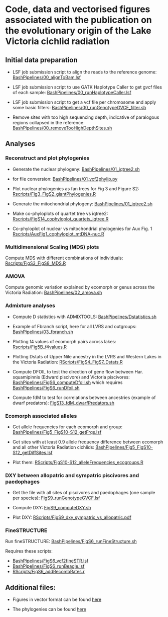 # Code, data and vectorised figures associated with the publication on the evolutionary origin of the Lake Victoria cichlid radiation


## Initial data preparation
* LSF job submission script to align the reads to the reference genome:
[BashPipelines/00_alignToBam.lsf](https://github.com/joanam/VictoriaRegionSuperflock/blob/main/BashPipelines/00_alignToBam.lsf)

* LSF job submission script to use GATK Haplotype Caller to get gvcf files of each sample:
[BashPipelines/00_runHaplotypeCaller.lsf](https://github.com/joanam/VictoriaRegionSuperflock/blob/main/BashPipelines/00_runHaplotypeCaller.lsf)

* LSF job submission script to get a vcf file per chromosome and apply some basic filters:
[BashPipelines/00_runGenotypeGVCF_filter.sh](https://github.com/joanam/VictoriaRegionSuperflock/blob/main/BashPipelines/00_runGenotypeGVCF_filter.sh)

* Remove sites with too high sequencing depth, indicative of paralogous regions collapsed in the reference:
[BashPipelines/00_removeTooHighDepthSites.sh](https://github.com/joanam/VictoriaRegionSuperflock/blob/main/BashPipelines/00_removeTooHighDepthSites.sh)


## Analyses

### Reconstruct and plot phylogenies

* Generate the nuclear phylogeny:
[BashPipelines/01_iqtree2.sh](https://github.com/joanam/VictoriaRegionSuperflock/blob/main/BashPipelines/01_iqtree2.sh)

* for file conversion:
[BashPipelines/01_vcf2phylip.py](https://github.com/joanam/VictoriaRegionSuperflock/blob/main/BashPipelines/01_vcf2phylip.py)


* Plot nuclear phylogenies as fan trees for Fig 3 and Figure S2:
[Rscripts/Fig3_FigS2_giantPhylogenies.R](https://github.com/joanam/VictoriaRegionSuperflock/blob/main/Rscripts/Fig3_FigS2_giantPhylogenies.R)


* Generate the mitochondrial phylogeny:
[BashPipelines/01_iqtree2.sh](https://github.com/joanam/VictoriaRegionSuperflock/blob/main/BashPipelines/01_iqtree2.sh)


* Make co-phyloplots of quartet tree vs iqtree2:
[Rscripts/FigS14_cophyloplot_quartets_iqtree.R](https://github.com/joanam/VictoriaRegionSuperflock/blob/main/Rscripts/FigS14_cophyloplot_quartets_iqtree.R)


* Co-phyloplot of nuclear vs mitochondrial phylogenies for Aux Fig. 1
[Rscripts/AuxFig1_cophyloplot_mtDNA-nuc.R](https://github.com/joanam/VictoriaRegionSuperflock/blob/main/Rscripts/AuxFig1_cophyloplot_mtDNA-nuc.R)


### Multidimensional Scaling (MDS) plots
Compute MDS with different combinations of individuals: [Rscripts/FigS3_FigS8_MDS.R](https://github.com/joanam/VictoriaRegionSuperflock/blob/main/Rscripts/FigS3_FigS8_MDS.R)



### AMOVA
Compute genomic variation explained by ecomorph or genus across the Victoria Radiation:
[BashPipelines/02_amova.sh](https://github.com/joanam/VictoriaRegionSuperflock/blob/main/BashPipelines/02_amova.sh)



### Admixture analyses
* Compute D statistics with ADMIXTOOLS: [BashPipelines/Dstatistics.sh](https://github.com/joanam/VictoriaRegionSuperflock/blob/main/BashPipelines/Dstatistics.sh)

* Example of Fbranch script, here for all LVRS and outgroups:
[BashPipelines/03_fbranch.sh](https://github.com/joanam/VictoriaRegionSuperflock/blob/main/BashPipelines/03_fbranch.sh)

* Plotting f4 values of ecomorph pairs across lakes:
[Rscripts/Fig5B_f4values.R](https://github.com/joanam/VictoriaRegionSuperflock/blob/main/Rscripts/Fig5B_f4values.R)

* Plotting Dstats of Upper Nile ancestry in the LVRS and Western Lakes in the Victoria Radiation:
[RScripts/FigS4_FigS7_Dstats.R](https://github.com/joanam/VictoriaRegionSuperflock/blob/main/Rscripts/FigS4_FigS7_Dstats.R)

* Compute DFOIL to test the direction of gene flow between Har. squamipinnis (Edward piscivore) and Victoria piscivores:
[BashPipelines/FigS6_computeDfoil.sh](https://github.com/joanam/VictoriaRegionSuperflock/blob/main/BashPipelines/FigS6_computeDfoil.sh)
which requires
[BashPipelines/FigS6_runDfoil.sh](https://github.com/joanam/VictoriaRegionSuperflock/blob/main/BashPipelines/FigS6_runDfoil.sh)

* Compute fdM to test for correlations between ancestries (example of dwarf predators): [FigS13_fdM_dwarfPredators.sh](https://github.com/joanam/VictoriaRegionSuperflock/blob/main/BashPipelines/FigS13_fdM_dwarfPredators.sh)


### Ecomorph associated alleles

* Get allele frequencies for each ecomorph and group:
[BashPipelines/Fig5_FigS10-S12_getFrqs.lsf](https://github.com/joanam/VictoriaRegionSuperflock/blob/main/BashPipelines/Fig5_FigS10-S12_getFrqs.lsf)

* Get sites with at least 0.9 allele frequency difference between ecomorph and all other Victoria Radiation cichlids:
[BashPipelines/Fig5_FigS10-S12_getDiffSites.lsf](https://github.com/joanam/VictoriaRegionSuperflock/blob/main/BashPipelines/Fig5_FigS10-S12_getDiffSites.lsf)

* Plot them:
[RScripts/FigS10-S12_alleleFrequencies_ecogroups.R](https://github.com/joanam/VictoriaRegionSuperflock/blob/main/Rscripts/FigS10-S12_alleleFrequencies_ecogroups.R)



### DXY between allopatric and sympatric piscivores and paedophages
* Get the file with all sites of piscivores and paedophages (one sample per species):
[FigS9_runGenotypeGVCF.lsf](https://github.com/joanam/VictoriaRegionSuperflock/blob/main/BashPipelines/FigS9_runGenotypeGVCF.lsf)

* Compute DXY:
[FigS9_computeDXY.sh](https://github.com/joanam/VictoriaRegionSuperflock/blob/main/BashPipelines/FigS9_computeDXY.sh)

* Plot DXY:
[RScripts/FigS9_dxy_sympatric_vs_allopatric.pdf](https://github.com/joanam/VictoriaRegionSuperflock/blob/main/Rscripts/FigS9_dxy_sympatric_vs_allopatric.pdf)



### FineSTRUCTURE

Run fineSTRUCTURE: [BashPipelines/FigS6_runFineStructure.sh](https://github.com/joanam/VictoriaRegionSuperflock/blob/main/BashPipelines/FigS6_runFineStructure.sh)

Requires these scripts:

* [BashPipelines/FigS6_vcf2fineSTR.lsf](https://github.com/joanam/VictoriaRegionSuperflock/blob/main/BashPipelines/FigS6_vcf2fineSTR.lsf)
* [BashPipelines/FigS6_runBeagle.lsf](https://github.com/joanam/VictoriaRegionSuperflock/blob/main/BashPipelines/FigS6_runBeagle.lsf)
* [RScripts/FigS6_addRecombRates.r](https://github.com/joanam/VictoriaRegionSuperflock/blob/main/Rscripts/FigS6_addRecombRates.R)


## Additional files:

* Figures in vector format can be found [here](https://github.com/joanam/VictoriaRegionSuperflock/tree/main/Figures)

* The phylogenies can be found [here](https://github.com/joanam/VictoriaRegionSuperflock/tree/main/Phylogenies)
